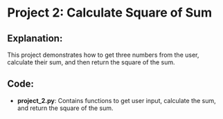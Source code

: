# Project 2: Calculate Square of Sum

## Explanation:
This project demonstrates how to get three numbers from the user, calculate their sum, and then return the square of the sum.

## Code:
- **project_2.py**: Contains functions to get user input, calculate the sum, and return the square of the sum.
